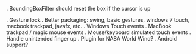 . BoundingBoxFilter should reset the box if the cursor is up

. Gesture lock
. Better packaging: swing, basic gestures, windows 7 touch, macbook trackpad, javafx, etc.
. Windows Touch events
. MacBook trackpad / magic mouse events
. Mouse/keyboard simulated touch events
. Handle unintended finger up
. Plugin for NASA World Wind?
. Android support?

